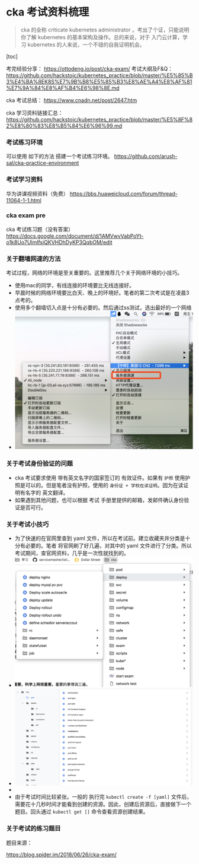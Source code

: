 # cka 考试资料梳理 

>  cka 的全称 criticate kubernetes administrator 。考出了个证，只能说明你了解 kubernetes 的基本架构及操作。总的来说，对于 入门云计算，学习 kubernetes 的人来说，一个不错的自我证明机会。

[toc]


考完经验分享： https://ottodeng.io/post/cka-exam/
考试大纲及F&Q： https://github.com/hackstoic/kubernetes_practice/blob/master/%E5%85%B3%E4%BA%8EK8S%E7%9B%B8%E5%85%B3%E8%AE%A4%E8%AF%81%E7%9A%84%E8%AF%B4%E6%98%8E.md

cka 考试总结： https://www.cnadn.net/post/2647.htm

cka 学习资料链接汇总： https://github.com/hackstoic/kubernetes_practice/blob/master/%E5%8F%82%E8%80%83%E8%B5%84%E6%96%99.md


### 考试练习环境

可以使用 如下的方法 搭建一个考试练习环境。
https://github.com/arush-sal/cka-practice-environment

### 考试学习资料
华为讲课视频资料（免费）
https://bbs.huaweicloud.com/forum/thread-11064-1-1.html


### cka exam pre

cka 考试练习题（没有答案）
https://docs.google.com/document/d/1AMVwvVabPoYt-o1k8Uo7UlmlfsjQKVHDhDyKP3QqbOM/edit

### 关于翻墙网速的方法

考试过程，网络的环境是至关重要的。这里推荐几个关于网络环境的小技巧。

- 使用mac的同学，有线连接的环境要比无线连接好。
- 早晨时候的网络环境要比白天、晚上的环境好。笔者的第二次考试是在凌晨3点考的。
- 使用多个翻墙切入点是十分有必要的。然后通过ss测试，选出最好的一个网络
- ![Alt text](./1545983895365.png)

### 关于考试身份验证的问题

- cka 考试要求使用 带有英文名字的国家签订的 有效证件。如果有 `护照` 使用护照是可以的。但是笔者没有护照，使用的 `身份证 + 学校在读证明`。因为在读证明有名字的 英文翻译。
- 如果遇到其他问题，也可以根据 考试 手册里提供的邮箱，发邮件确认身份验证是否可行。

### 关于考试小技巧

- 为了快速的在官网里查到 yaml 文件，所以在考试前。建立收藏夹并分类是十分有必要的。笔者 将官网刷了好几遍，对其中的 yaml 文件进行了分类。所以考试期间，查官网资料，几乎是一次性就找到的。
- ![Alt text](./1545984363047.png)
- ![Alt text](./1545984416719.png)
- 
- 由于考试时间比较紧张。一般的 执行完 `kubectl create -f [yaml]` 文件后，需要花十几秒时间才能看到创建的资源。因此，创建后资源后，直接做下一个题目。回头通过 `kubectl get []` 命令查看资源创建结果。

### 关于考试的练习题目

题目来源：

https://blog.spider.im/2018/06/26/cka-exam/